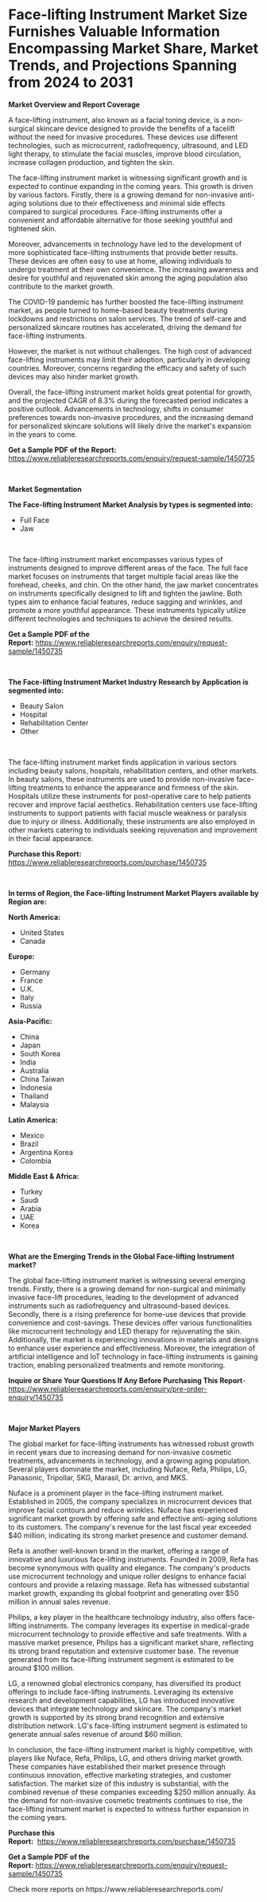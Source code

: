 <p><h1>Face-lifting Instrument Market Size Furnishes Valuable Information Encompassing Market Share, Market Trends, and Projections Spanning from 2024 to 2031</h1></p><p><strong>Market Overview and Report Coverage</strong></p>
<p><p>A face-lifting instrument, also known as a facial toning device, is a non-surgical skincare device designed to provide the benefits of a facelift without the need for invasive procedures. These devices use different technologies, such as microcurrent, radiofrequency, ultrasound, and LED light therapy, to stimulate the facial muscles, improve blood circulation, increase collagen production, and tighten the skin.</p><p>The face-lifting instrument market is witnessing significant growth and is expected to continue expanding in the coming years. This growth is driven by various factors. Firstly, there is a growing demand for non-invasive anti-aging solutions due to their effectiveness and minimal side effects compared to surgical procedures. Face-lifting instruments offer a convenient and affordable alternative for those seeking youthful and tightened skin.</p><p>Moreover, advancements in technology have led to the development of more sophisticated face-lifting instruments that provide better results. These devices are often easy to use at home, allowing individuals to undergo treatment at their own convenience. The increasing awareness and desire for youthful and rejuvenated skin among the aging population also contribute to the market growth.</p><p>The COVID-19 pandemic has further boosted the face-lifting instrument market, as people turned to home-based beauty treatments during lockdowns and restrictions on salon services. The trend of self-care and personalized skincare routines has accelerated, driving the demand for face-lifting instruments.</p><p>However, the market is not without challenges. The high cost of advanced face-lifting instruments may limit their adoption, particularly in developing countries. Moreover, concerns regarding the efficacy and safety of such devices may also hinder market growth.</p><p>Overall, the face-lifting instrument market holds great potential for growth, and the projected CAGR of 8.3% during the forecasted period indicates a positive outlook. Advancements in technology, shifts in consumer preferences towards non-invasive procedures, and the increasing demand for personalized skincare solutions will likely drive the market's expansion in the years to come.</p></p>
<p><strong>Get a Sample PDF of the Report:</strong> <a href="https://www.reliableresearchreports.com/enquiry/request-sample/1450735">https://www.reliableresearchreports.com/enquiry/request-sample/1450735</a></p>
<p>&nbsp;</p>
<p><strong>Market Segmentation</strong></p>
<p><strong>The Face-lifting Instrument Market Analysis by types is segmented into:</strong></p>
<p><ul><li>Full Face</li><li>Jaw</li></ul></p>
<p>&nbsp;</p>
<p><p>The face-lifting instrument market encompasses various types of instruments designed to improve different areas of the face. The full face market focuses on instruments that target multiple facial areas like the forehead, cheeks, and chin. On the other hand, the jaw market concentrates on instruments specifically designed to lift and tighten the jawline. Both types aim to enhance facial features, reduce sagging and wrinkles, and promote a more youthful appearance. These instruments typically utilize different technologies and techniques to achieve the desired results.</p></p>
<p><strong>Get a Sample PDF of the Report:</strong>&nbsp;<a href="https://www.reliableresearchreports.com/enquiry/request-sample/1450735">https://www.reliableresearchreports.com/enquiry/request-sample/1450735</a></p>
<p>&nbsp;</p>
<p><strong>The Face-lifting Instrument Market Industry Research by Application is segmented into:</strong></p>
<p><ul><li>Beauty Salon</li><li>Hospital</li><li>Rehabilitation Center</li><li>Other</li></ul></p>
<p>&nbsp;</p>
<p><p>The face-lifting instrument market finds application in various sectors including beauty salons, hospitals, rehabilitation centers, and other markets. In beauty salons, these instruments are used to provide non-invasive face-lifting treatments to enhance the appearance and firmness of the skin. Hospitals utilize these instruments for post-operative care to help patients recover and improve facial aesthetics. Rehabilitation centers use face-lifting instruments to support patients with facial muscle weakness or paralysis due to injury or illness. Additionally, these instruments are also employed in other markets catering to individuals seeking rejuvenation and improvement in their facial appearance.</p></p>
<p><strong>Purchase this Report:</strong>&nbsp; <a href="https://www.reliableresearchreports.com/purchase/1450735">https://www.reliableresearchreports.com/purchase/1450735</a></p>
<p>&nbsp;</p>
<p><strong>In terms of Region, the Face-lifting Instrument Market Players available by Region are:</strong></p>
<p>
    <p> <strong> North America: </strong>
        <ul>
            <li>United States</li>
            <li>Canada</li>
        </ul>
        </p> 
    <p> <strong> Europe: </strong>
        <ul>
            <li>Germany</li>
            <li>France</li>
            <li>U.K.</li>
            <li>Italy</li>
            <li>Russia</li>
        </ul>
        </p> 
    <p> <strong> Asia-Pacific: </strong>
        <ul>
            <li>China</li>
            <li>Japan</li>
            <li>South Korea</li>
            <li>India</li>
            <li>Australia</li>
            <li>China Taiwan</li>
            <li>Indonesia</li>
            <li>Thailand</li>
            <li>Malaysia</li>
        </ul>
        </p> 
    <p> <strong> Latin America: </strong>
        <ul>
            <li>Mexico</li>
            <li>Brazil</li>
            <li>Argentina Korea</li>
            <li>Colombia</li>
        </ul>
        </p> 
    <p> <strong> Middle East & Africa: </strong>
        <ul>
            <li>Turkey</li>
            <li>Saudi</li>
            <li>Arabia</li>
            <li>UAE</li>
            <li>Korea</li>
        </ul>
    </p>
    </p>
<p>&nbsp;</p>
<p><strong>What are the Emerging Trends in the Global Face-lifting Instrument market?</strong></p>
<p><p>The global face-lifting instrument market is witnessing several emerging trends. Firstly, there is a growing demand for non-surgical and minimally invasive face-lift procedures, leading to the development of advanced instruments such as radiofrequency and ultrasound-based devices. Secondly, there is a rising preference for home-use devices that provide convenience and cost-savings. These devices offer various functionalities like microcurrent technology and LED therapy for rejuvenating the skin. Additionally, the market is experiencing innovations in materials and designs to enhance user experience and effectiveness. Moreover, the integration of artificial intelligence and IoT technology in face-lifting instruments is gaining traction, enabling personalized treatments and remote monitoring.</p></p>
<p><strong>Inquire or Share Your Questions If Any Before Purchasing This Report</strong>- <a href="https://www.reliableresearchreports.com/enquiry/pre-order-enquiry/1450735">https://www.reliableresearchreports.com/enquiry/pre-order-enquiry/1450735</a></p>
<p>&nbsp;</p>
<p><strong>Major Market Players</strong></p>
<p><p>The global market for face-lifting instruments has witnessed robust growth in recent years due to increasing demand for non-invasive cosmetic treatments, advancements in technology, and a growing aging population. Several players dominate the market, including Nuface, Refa, Philips, LG, Panasonic, Tripollar, SKG, Marasil, Dr. arrivo, and MKS.</p><p>Nuface is a prominent player in the face-lifting instrument market. Established in 2005, the company specializes in microcurrent devices that improve facial contours and reduce wrinkles. Nuface has experienced significant market growth by offering safe and effective anti-aging solutions to its customers. The company's revenue for the last fiscal year exceeded $40 million, indicating its strong market presence and customer demand.</p><p>Refa is another well-known brand in the market, offering a range of innovative and luxurious face-lifting instruments. Founded in 2009, Refa has become synonymous with quality and elegance. The company's products use microcurrent technology and unique roller designs to enhance facial contours and provide a relaxing massage. Refa has witnessed substantial market growth, expanding its global footprint and generating over $50 million in annual sales revenue.</p><p>Philips, a key player in the healthcare technology industry, also offers face-lifting instruments. The company leverages its expertise in medical-grade microcurrent technology to provide effective and safe treatments. With a massive market presence, Philips has a significant market share, reflecting its strong brand reputation and extensive customer base. The revenue generated from its face-lifting instrument segment is estimated to be around $100 million.</p><p>LG, a renowned global electronics company, has diversified its product offerings to include face-lifting instruments. Leveraging its extensive research and development capabilities, LG has introduced innovative devices that integrate technology and skincare. The company's market growth is supported by its strong brand recognition and extensive distribution network. LG's face-lifting instrument segment is estimated to generate annual sales revenue of around $60 million.</p><p>In conclusion, the face-lifting instrument market is highly competitive, with players like Nuface, Refa, Philips, LG, and others driving market growth. These companies have established their market presence through continuous innovation, effective marketing strategies, and customer satisfaction. The market size of this industry is substantial, with the combined revenue of these companies exceeding $250 million annually. As the demand for non-invasive cosmetic treatments continues to rise, the face-lifting instrument market is expected to witness further expansion in the coming years.</p></p>
<p><strong>Purchase this Report:</strong>&nbsp;&nbsp;<a href="https://www.reliableresearchreports.com/purchase/1450735">https://www.reliableresearchreports.com/purchase/1450735</a></p>
<p></p>
<p><strong>Get a Sample PDF of the Report:</strong>&nbsp;<a href="https://www.reliableresearchreports.com/enquiry/request-sample/1450735">https://www.reliableresearchreports.com/enquiry/request-sample/1450735</a></p>
<p>Check more reports on https://www.reliableresearchreports.com/</p>